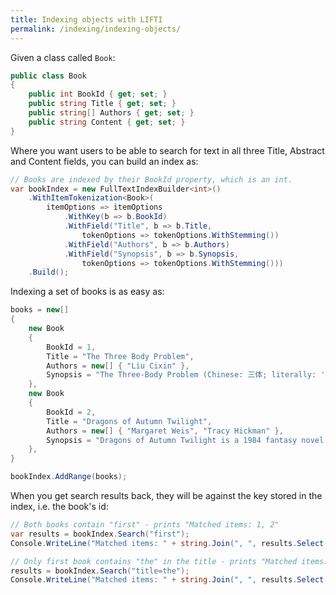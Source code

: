 ```yaml
---
title: Indexing objects with LIFTI
permalink: /indexing/indexing-objects/
---
```


Given a class called `Book`:

``` csharp
public class Book
{
    public int BookId { get; set; }
    public string Title { get; set; }
    public string[] Authors { get; set; }
    public string Content { get; set; }
}
```

Where you want users to be able to search for text in all three Title, Abstract and Content fields, you can build an index as:

``` csharp
// Books are indexed by their BookId property, which is an int.
var bookIndex = new FullTextIndexBuilder<int>()
    .WithItemTokenization<Book>(
        itemOptions => itemOptions
            .WithKey(b => b.BookId)
            .WithField("Title", b => b.Title,
                tokenOptions => tokenOptions.WithStemming())
            .WithField("Authors", b => b.Authors)
            .WithField("Synopsis", b => b.Synopsis,
                tokenOptions => tokenOptions.WithStemming()))
    .Build();
```

Indexing a set of books is as easy as:

``` csharp
books = new[]
{
    new Book
    {
        BookId = 1,
        Title = "The Three Body Problem",
        Authors = new[] { "Liu Cixin" },
        Synopsis = "The Three-Body Problem (Chinese: 三体; literally: 'Three-Body'; pinyin: sān tǐ) is a hard science fiction novel..."
    },
    new Book
    {
        BookId = 2,
        Title = "Dragons of Autumn Twilight",
        Authors = new[] { "Margaret Weis", "Tracy Hickman" },
        Synopsis = "Dragons of Autumn Twilight is a 1984 fantasy novel by American writers Margaret Weis and Tracy Hickman..."
    },
}

bookIndex.AddRange(books);
```

When you get search results back, they will be against the key stored in the index, i.e. the book's id:

``` csharp
// Both books contain "first" - prints "Matched items: 1, 2"
var results = bookIndex.Search("first");
Console.WriteLine("Matched items: " + string.Join(", ", results.Select(i => i.Key)));

// Only first book contains "the" in the title - prints "Matched items: 1"
results = bookIndex.Search("title=the");
Console.WriteLine("Matched items: " + string.Join(", ", results.Select(i => i.Key)));
```
